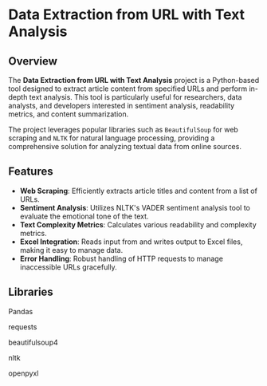 # Data Extraction from URL with Text Analysis

## Overview

The **Data Extraction from URL with Text Analysis** project is a Python-based tool designed to extract article content from specified URLs and perform in-depth text analysis. This tool is particularly useful for researchers, data analysts, and developers interested in sentiment analysis, readability metrics, and content summarization.

The project leverages popular libraries such as `BeautifulSoup` for web scraping and `NLTK` for natural language processing, providing a comprehensive solution for analyzing textual data from online sources.

## Features

- **Web Scraping**: Efficiently extracts article titles and content from a list of URLs.
- **Sentiment Analysis**: Utilizes NLTK's VADER sentiment analysis tool to evaluate the emotional tone of the text.
- **Text Complexity Metrics**: Calculates various readability and complexity metrics.
- **Excel Integration**: Reads input from and writes output to Excel files, making it easy to manage data.
- **Error Handling**: Robust handling of HTTP requests to manage inaccessible URLs gracefully.

## Libraries

 Pandas
 
 requests
 
 beautifulsoup4
 
 nltk
 
 openpyxl
